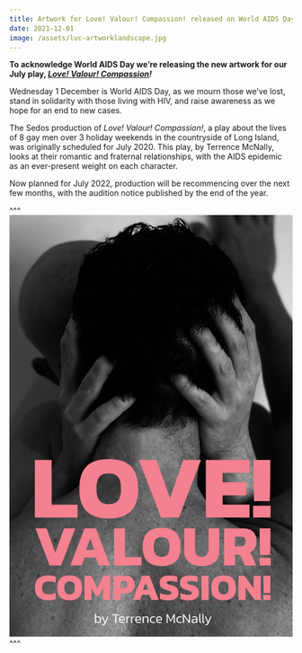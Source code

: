 ```yaml
---
title: Artwork for Love! Valour! Compassion! released on World AIDS Day
date: 2021-12-01
image: /assets/lvc-artworklandscape.jpg
---
```

**To acknowledge World AIDS Day we’re releasing the new artwork for our July play, *[Love! Valour! Compassion](https://sedos.co.uk/shows/2021-love-valour-compassion)!*** 

Wednesday 1 December is World AIDS Day, as we mourn those we’ve lost, stand in solidarity with those living with HIV, and raise awareness as we hope for an end to new cases.

The Sedos production of *Love! Valour! Compassion!*, a play about the lives of 8 gay men over 3 holiday weekends in the countryside of Long Island, was originally scheduled for July 2020. This play, by Terrence McNally, looks at their romantic and fraternal relationships, with the AIDS epidemic as an ever-present weight on each character.

Now planned for July 2022, production will be recommencing over the next few months, with the audition notice published by the end of the year.

^^^ ![](/assets/lvc-artwork.jpg)
^^^